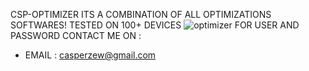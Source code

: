 CSP-OPTIMIZER ITS A COMBINATION OF ALL OPTIMIZATIONS SOFTWARES!
TESTED ON 100+ DEVICES
![optimizer](https://github.com/CASPERzew/CSP-OPTIMIZER-v1.0.0-/assets/69422046/5fb5e5dd-5ea3-44ec-9a75-ec2752de0e95)
FOR USER AND PASSWORD CONTACT ME ON :
- EMAIL : casperzew@gmail.com
